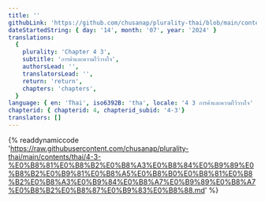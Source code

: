 ```yaml
---
title: ''
githubLink: 'https://github.com/chusanap/plurality-thai/blob/main/contents/thai/4-3-%E0%B8%81%E0%B8%B2%E0%B8%A3%E0%B8%84%E0%B9%89%E0%B8%B2%E0%B9%81%E0%B8%A5%E0%B8%B0%E0%B8%81%E0%B8%B2%E0%B8%A3%E0%B9%84%E0%B8%A7%E0%B9%89%E0%B8%A7%E0%B8%B2%E0%B8%87%E0%B9%83%E0%B8%88.md'
dateStartedString: { day: '14', month: '07', year: '2024' }
translations:
  {
    plurality: 'Chapter 4 3',
    subtitle: 'การค้าและความไว้วางใจ',
    authorsLead: '',
    translatorsLead: '',
    return: 'return',
    chapters: 'chapters',
  }
language: { en: 'Thai', iso6392B: 'tha', locale: '4 3 การค้าและความไว้วางใจ' }
chapterid: { chapterid: 4, chapterid_subid: '4-3'}
translators: []
---
```

{% readdynamiccode 'https://raw.githubusercontent.com/chusanap/plurality-thai/main/contents/thai/4-3-%E0%B8%81%E0%B8%B2%E0%B8%A3%E0%B8%84%E0%B9%89%E0%B8%B2%E0%B9%81%E0%B8%A5%E0%B8%B0%E0%B8%81%E0%B8%B2%E0%B8%A3%E0%B9%84%E0%B8%A7%E0%B9%89%E0%B8%A7%E0%B8%B2%E0%B8%87%E0%B9%83%E0%B8%88.md' %}